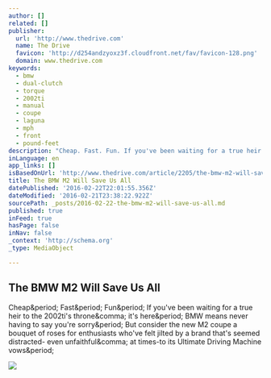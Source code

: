```yaml
---
author: []
related: []
publisher:
  url: 'http://www.thedrive.com'
  name: The Drive
  favicon: 'http://d254andzyoxz3f.cloudfront.net/fav/favicon-128.png'
  domain: www.thedrive.com
keywords:
  - bmw
  - dual-clutch
  - torque
  - 2002ti
  - manual
  - coupe
  - laguna
  - mph
  - front
  - pound-feet
description: "Cheap. Fast. Fun. If you've been waiting for a true heir to the 2002ti's throne, it's here. BMW means never having to say you're sorry. But consider the new M2 coupe a bouquet of roses for enthusiasts who've felt jilted by a brand that's seemed distracted- even unfaithful, at times-to its Ultimate Driving Machine vows."
inLanguage: en
app_links: []
isBasedOnUrl: 'http://www.thedrive.com/article/2205/the-bmw-m2-will-save-us-all'
title: The BMW M2 Will Save Us All
datePublished: '2016-02-22T22:01:55.356Z'
dateModified: '2016-02-21T23:38:22.922Z'
sourcePath: _posts/2016-02-22-the-bmw-m2-will-save-us-all.md
published: true
inFeed: true
hasPage: false
inNav: false
_context: 'http://schema.org'
_type: MediaObject

---
```

<article style=""><h1>The BMW M2 Will Save Us All</h1><p>Cheap&amp;period; Fast&amp;period; Fun&amp;period; If you've been waiting for a true heir to the 2002ti's throne&amp;comma; it's here&amp;period; BMW means never having to say you're sorry&amp;period; But consider the new M2 coupe a bouquet of roses for enthusiasts who've felt jilted by a brand that's seemed distracted- even unfaithful&amp;comma; at times-to its Ultimate Driving Machine vows&amp;period;</p><img src="http://d254andzyoxz3f.cloudfront.net/bmw-m2-coupe-review-hero.jpg" /></article>